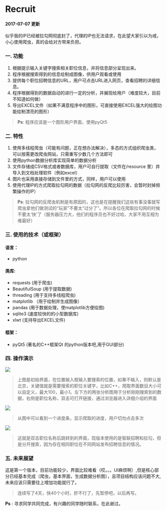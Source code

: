 Recruit
=======

#### 2017-07-07 更新
似乎我的IP已经被拉勾网彻底封了，代理的IP也无法请求，在此望大家引以为戒，小心使用爬虫，真的会给对方带来负担。

### 一. 功能
1. 根据提示输入关键字搜索相关职位信息，并将信息部分呈现出来。
2. 程序根据搜索得到的信息绘制成图像，供用户观看或使用
3. 提供每个职位招聘信息的URL，用户可点击URL进入网页，查看招聘的详细信息。
4. 程序根据得到的数据自动的进行一定的分析，并展现给用户（难度较大，目前不知道如何做）
5. 导出EXCEL文件（如果不满意程序中的图形，可直接使用EXCEL强大的绘图功能绘制漂亮的图形）

> __Ps__: 程序应该是一个图形用户界面，使用pyQt5


### 二. 特性
1. 使用多线程爬虫（可能有问题，正在想办法解决），多态的方式组织爬虫类，可以按需更改爬虫网站，只需重写少数几个方法即可
2. 使用python数据分析库实现简单的数据分析
3. 文件存储成CSV格式或者数据库，用户可自行提取（文件在/resource 里）并导入到文档处理软件（例如excel）
4. 图片也采用直接存储到文件里的方式，同样，用户可以使用
5. 使用代理IP的方式爬取拉勾网的数据（拉勾网的反爬比较厉害，会暂时封掉频繁操作的IP）

> __Ps__: 拉勾网的反爬虫机制是有原因的，这也是在提醒我们这些有事没事就写爬虫拿他们做测试的“玩家”不要太“过分了”。所以各位在爬取拉勾网的时候不要太‘快’了（服务器压力大，他们的程序员也不好过哈，大家不用互相为难最好）


### 三. 使用的技术（或框架）

#### 语言：
- python

#### 类库:
- requests (用于爬虫)
- BeautifulSoup (用于提取数据)
- threading (用于支持多线程爬虫)
- matplotlib （用于绘制并生成图像）
- pandas (用于数据处理，使matplotlib方便绘图)
- sqlite3 (速度较快的的小型数据库)
- xlwt (支持导出EXCEL文件)

#### 框架：
- pyQt5 (著名的C++框架Qt 的python版本吧,用于GUI部分)

### 四. 操作演示

![](/resource/Example/example_1.png)
> 上图是初始界面，在位置输入框输入要搜索的位置，如果不输入，则默认是北京，关键值就是需要搜索的职位关键字，比如C++，爬取界面数目大小可以自定义，最大100，最小1。左下方的两张分析图用于分析刚刚搜索到的数据，右侧是职位名称，双击可打开链接，通过浏览器进入详细介绍的界面

![](/resource/Example/example_2.png)
> 从图中可以看到一个进度条，显示爬取的进度，用户切勿点击多次

![](/resource/Example/example_3.png)
> 这就是双击职位名称后跳转到的界面，现版本使用的是智联招聘和拉勾，但是分开搜索，因为存在相同职位在不同网站发布招聘信息的情况。



### 五. 未来展望

这是第一个版本，目前功能较少，界面比较难看（哎。。。UI麻烦啊）,但是核心部分已经基本完成（爬虫，基本界面，生成数据分析图），且项目结构应该问题不大,未来应该只需要往上增加功能就行了。

> 连续写了4天，快40个小时，肝不行了，先暂停吧，以后再写。

__Ps__ : 寻求同学共同完成，有兴趣的同学随时联系，在此谢过。



